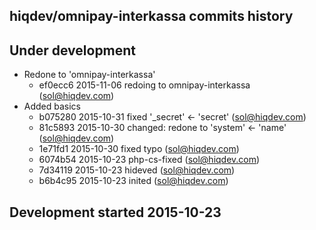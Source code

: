 hiqdev/omnipay-interkassa commits history
-----------------------------------------

## Under development

- Redone to 'omnipay-interkassa'
    - ef0ecc6 2015-11-06 redoing to omnipay-interkassa (sol@hiqdev.com)
- Added basics
    - b075280 2015-10-31 fixed '_secret' <- 'secret' (sol@hiqdev.com)
    - 81c5893 2015-10-30 changed: redone to 'system' <- 'name' (sol@hiqdev.com)
    - 1e71fd1 2015-10-30 fixed typo (sol@hiqdev.com)
    - 6074b54 2015-10-23 php-cs-fixed (sol@hiqdev.com)
    - 7d34119 2015-10-23 hideved (sol@hiqdev.com)
    - b6b4c95 2015-10-23 inited (sol@hiqdev.com)

## Development started 2015-10-23

